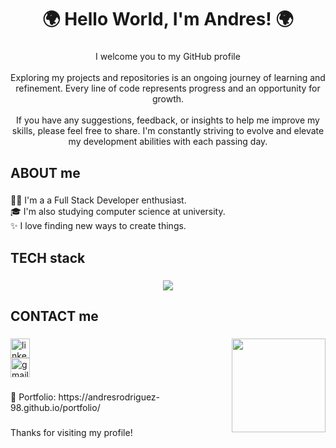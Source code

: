 <h1 align="center">🌍 Hello World, I'm Andres! 🌍</h1>

###

<p align="center">I welcome you to my GitHub profile <br/><br/>
Exploring my projects and repositories is an ongoing journey of learning and refinement. Every line of code represents progress and an opportunity for growth.<br><br> If you have any suggestions, feedback, or insights to help me improve my skills, please feel free to share. I'm constantly striving to evolve and elevate my development abilities with each passing day.</p>

###

<h2 align="left">ABOUT me</h2>

###

<p align="left"> 👨‍💻 I'm a a Full Stack Developer enthusiast.<br>🎓 I'm also studying computer science at university.<br>✨ I love finding new ways to create things.</p>

###
 
###

<h2 align="left">TECH stack</h2>

###

<p align="center">
  <a href="https://skillicons.dev">
    <img src="https://skillicons.dev/icons?i=js,ts,html,css,react,redux,nodejs,express,sass,nextjs,tailwind,mysql,postgres,sqlite,git,github,java,bootstrap,figma,sequelize,visualstudio,vite,vscode,vercel&perline=12" />
  </a>
</p>
 
###

<h2 align="left">CONTACT me</h2>

###

<img align="right" height="150" src="https://media.giphy.com/media/v1.Y2lkPTc5MGI3NjExMjEwbXYwa3RsNGxocGtsNTk5b2c3em9pMWwwdGQzNW54aGtwM2ZkMSZlcD12MV9pbnRlcm5hbF9naWZfYnlfaWQmY3Q9Zw/JqmupuTVZYaQX5s094/giphy.gif"  />

<a href="https://www.linkedin.com/in/https://www.linkedin.com/in/andresrodriguezabraham1998/">
  <img src="https://img.shields.io/static/v1?message=LinkedIn&logo=linkedin&label=&color=0077B5&logoColor=white&labelColor=&style=flat" height="31" alt="linkedin logo"  />
</a>
<br/>
<a href="mailto:andresrodriguezab98@gmail.com">
  <img src="https://img.shields.io/static/v1?message=E-mail&logo=gmail&label=&color=D14836&logoColor=white&labelColor=&style=flat" height="31" alt="gmail logo" />
</a>
 
###

<p align="left">📁 Portfolio: https://andresrodriguez-98.github.io/portfolio/</p>

###

<p align="left">Thanks for visiting my profile!</p>

###
